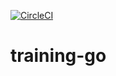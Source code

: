 [![CircleCI](https://circleci.com/gh/ottogiron/training-go.svg?style=svg)](https://circleci.com/gh/ottogiron/training-go)

# training-go



